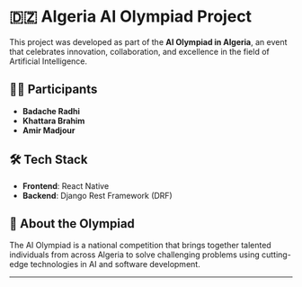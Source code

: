 # 🇩🇿 Algeria AI Olympiad Project

This project was developed as part of the **AI Olympiad in Algeria**, an event that celebrates innovation, collaboration, and excellence in the field of Artificial Intelligence.

## 👨‍💻 Participants

- **Badache Radhi**
- **Khattara Brahim**
- **Amir Madjour**

## 🛠️ Tech Stack

- **Frontend**: React Native  
- **Backend**: Django Rest Framework (DRF)

## 🧠 About the Olympiad

The AI Olympiad is a national competition that brings together talented individuals from across Algeria to solve challenging problems using cutting-edge technologies in AI and software development.

---
